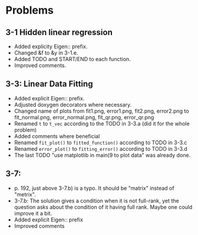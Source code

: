 # Problems

## 3-1 Hidden linear regression
- Added explicity Eigen:: prefix.
- Changed &f to &y in 3-1.e.
- Added TODO and START/END to each function.
- Improved comments.

## 3-3: Linear Data Fitting
- Added explicit Eigen:: prefix.
- Adjusted doxygen decorators where necessary.
- Changed name of plots from fit1.png, error1.png, fit2.png, error2.png to
  fit_normal.png, error_normal.png, fit_qr.png, error_qr.png
- Renamed `t` to `t_vec` according to the TODO in 3-3.a (did it for the whole
  problem)
- Added comments where beneficial
- Renamed `fit_plot()` to `fitted_function()` according to TODO in 3-3.c
- Renamed `error_plot()` to `fitting_error()` according to TODO in 3-3.d
- The last TODO "use matplotlib in main(9 to plot data" was already done.

## 3-7:
- p. 192, just above 3-7.b) is a typo. It should be "matrix" instead of "metrix".
- 3-7.b: The solution gives a condition when it is not full-rank, yet the
  question asks about the condition of it having full rank. Maybe one could
  improve it a bit.
- Added explicit Eigen:: prefix
- Improved comments
